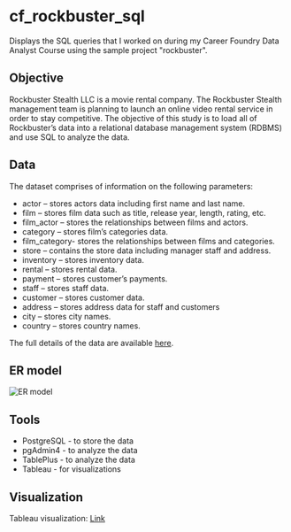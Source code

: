 # cf_rockbuster_sql

Displays the SQL queries that I worked on during my Career Foundry Data Analyst Course using the sample project "rockbuster".

## Objective
<!--  ![instacart logo](https://github.com/humeranoor/cf-instacart/blob/main/instacart-logo.jpg) -->

Rockbuster Stealth LLC is a movie rental company. The Rockbuster Stealth management team is planning to launch an online video rental service in order to stay competitive. The objective of this study is to load all of Rockbuster’s data into a relational database management system (RDBMS) and use SQL to analyze the data.

## Data
The dataset comprises of information on the following parameters:

- actor – stores actors data including first name and last name.
- film – stores film data such as title, release year, length, rating, etc.
- film_actor – stores the relationships between films and actors.
- category – stores film’s categories data.
- film_category- stores the relationships between films and categories.
- store – contains the store data including manager staff and address.
- inventory – stores inventory data.
- rental – stores rental data.
- payment – stores customer’s payments.
- staff – stores staff data.
- customer – stores customer data.
- address – stores address data for staff and customers
- city – stores city names.
- country – stores country names.

The full details of the data are available [here](https://www.postgresqltutorial.com/wp-content/uploads/2019/05/dvdrental.zip).

## ER model
![ER model](https://github.com/Voorman/cf_rockbuster_sql/blob/2c92847f93d3fb855d56621a58055705f854bc32/dvd-rental-sample-database-diagram.png)


## Tools
- PostgreSQL - to store the data
- pgAdmin4 - to analyze the data
- TablePlus - to analyze the data
- Tableau - for visualizations


## Visualization
Tableau visualization: [Link](https://public.tableau.com/app/profile/i3370/viz/ROCKBUSTERSTEALTHLLCSalesAnalysis-Presentation/DashboardSalesAnalysis?publish=yes)

